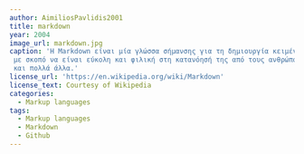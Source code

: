 ```yaml
---
author: AimiliosPavlidis2001
title: markdown
year: 2004
image_url: markdown.jpg
caption: 'Η Markdown είναι μία γλώσσα σήμανσης για τη δημιουργία κειμένου με τη δυνατότητα μορφοποίησης. Ο john Gruber και ο Aaron Swartz το 2004 δημιούργησαν τη γλώσσα αυτή
 με σκοπό να είναι εύκολη και φιλική στη κατανόησή της από τους ανθρώπους αναγνώστες. Η Markdown έχει ποικίλες χρήσεις όπως την ανταλλαγή άμεσων μηνυμάτων, τα αρχεία readme
 και πολλά άλλα.'
license_url: 'https://en.wikipedia.org/wiki/Markdown'
license_text: Courtesy of Wikipedia
categories:
  - Markup languages
tags:
  - Markup languages
  - Markdown
  - Github
---
```

